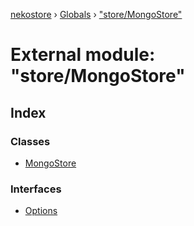 [nekostore](../README.md) › [Globals](../globals.md) › ["store/MongoStore"](_store_mongostore_.md)

# External module: "store/MongoStore"

## Index

### Classes

* [MongoStore](../classes/_store_mongostore_.mongostore.md)

### Interfaces

* [Options](../interfaces/_store_mongostore_.options.md)
